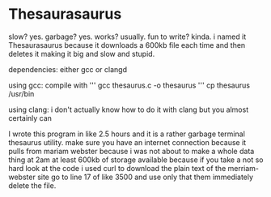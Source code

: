 # Thesaurasaurus
slow? yes. garbage? yes. works? usually. fun to write? kinda.
i named it Thesaurasaurus because it downloads a 600kb file each time and then deletes it making it big and slow and stupid.

dependencies:
either gcc or clangd

using gcc:
compile with ''' gcc thesaurus.c -o thesaurus '''
cp thesaurus /usr/bin

using clang:
i don't actually know how to do it with clang but you almost certainly can

I wrote this program in like 2.5 hours and it is a rather garbage terminal thesaurus utility. 
make sure you have an internet connection because it pulls from mariam webster because i was not about to make a whole data thing at 2am
at least 600kb of storage available because if you take a not so hard look at the code i used curl to download the plain text of the 
merriam-webster site go to line 17 of like 3500 and use only that them immediately delete the file. 
